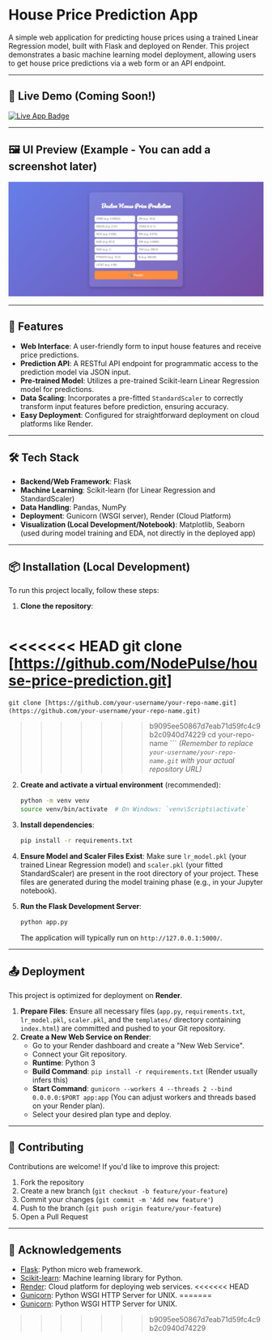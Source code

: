 # House Price Prediction App

A simple web application for predicting house prices using a trained Linear Regression model, built with Flask and deployed on Render. This project demonstrates a basic machine learning model deployment, allowing users to get house price predictions via a web form or an API endpoint.

---

## 🔗 Live Demo (Coming Soon!)

<p>
  <a href="https://house-price-prediction-sx3z.onrender.com/" target="_blank">
    <img src="https://img.shields.io/badge/🚀%20Live%20App-House%20Price%20Predictor-blueviolet?style=for-the-badge&logo=render&logoColor=white" alt="Live App Badge" />
  </a>
</p>

---

## 🖼️ UI Preview (Example - You can add a screenshot later)


![UI Preview Placeholder](./public/ui-preview.png)

---

## 🚀 Features

-   **Web Interface**: A user-friendly form to input house features and receive price predictions.
-   **Prediction API**: A RESTful API endpoint for programmatic access to the prediction model via JSON input.
-   **Pre-trained Model**: Utilizes a pre-trained Scikit-learn Linear Regression model for predictions.
-   **Data Scaling**: Incorporates a pre-fitted `StandardScaler` to correctly transform input features before prediction, ensuring accuracy.
-   **Easy Deployment**: Configured for straightforward deployment on cloud platforms like Render.

---

## 🛠️ Tech Stack

-   **Backend/Web Framework**: Flask
-   **Machine Learning**: Scikit-learn (for Linear Regression and StandardScaler)
-   **Data Handling**: Pandas, NumPy
-   **Deployment**: Gunicorn (WSGI server), Render (Cloud Platform)
-   **Visualization (Local Development/Notebook)**: Matplotlib, Seaborn (used during model training and EDA, not directly in the deployed app)

---

## 📦 Installation (Local Development)

To run this project locally, follow these steps:

1.  **Clone the repository**:

    ```bash
<<<<<<< HEAD
    git clone [https://github.com/NodePulse/house-price-prediction.git]
=======
    git clone [https://github.com/your-username/your-repo-name.git](https://github.com/your-username/your-repo-name.git)
>>>>>>> b9095ee50867d7eab71d59fc4c9b2c0940d74229
    cd your-repo-name
    ```
    *(Remember to replace `your-username/your-repo-name.git` with your actual repository URL)*

2.  **Create and activate a virtual environment** (recommended):

    ```bash
    python -m venv venv
    source venv/bin/activate  # On Windows: `venv\Scripts\activate`
    ```

3.  **Install dependencies**:

    ```bash
    pip install -r requirements.txt
    ```

4.  **Ensure Model and Scaler Files Exist**:
    Make sure `lr_model.pkl` (your trained Linear Regression model) and `scaler.pkl` (your fitted StandardScaler) are present in the root directory of your project. These files are generated during the model training phase (e.g., in your Jupyter notebook).

5.  **Run the Flask Development Server**:

    ```bash
    python app.py
    ```
    The application will typically run on `http://127.0.0.1:5000/`.

---

## 📤 Deployment

This project is optimized for deployment on **Render**.

1.  **Prepare Files**: Ensure all necessary files (`app.py`, `requirements.txt`, `lr_model.pkl`, `scaler.pkl`, and the `templates/` directory containing `index.html`) are committed and pushed to your Git repository.
2.  **Create a New Web Service on Render**:
    * Go to your Render dashboard and create a "New Web Service".
    * Connect your Git repository.
    * **Runtime**: Python 3
    * **Build Command**: `pip install -r requirements.txt` (Render usually infers this)
    * **Start Command**: `gunicorn --workers 4 --threads 2 --bind 0.0.0.0:$PORT app:app` (You can adjust workers and threads based on your Render plan).
    * Select your desired plan type and deploy.

---

## 🤝 Contributing

Contributions are welcome! If you'd like to improve this project:

1.  Fork the repository
2.  Create a new branch (`git checkout -b feature/your-feature`)
3.  Commit your changes (`git commit -m 'Add new feature'`)
4.  Push to the branch (`git push origin feature/your-feature`)
5.  Open a Pull Request

---

## 🙌 Acknowledgements

-   [Flask](https://flask.palletsprojects.com/): Python micro web framework.
-   [Scikit-learn](https://scikit-learn.org/): Machine learning library for Python.
-   [Render](https://render.com/): Cloud platform for deploying web services.
<<<<<<< HEAD
-   [Gunicorn](https://gunicorn.org/): Python WSGI HTTP Server for UNIX.
=======
-   [Gunicorn](https://gunicorn.org/): Python WSGI HTTP Server for UNIX.
>>>>>>> b9095ee50867d7eab71d59fc4c9b2c0940d74229

